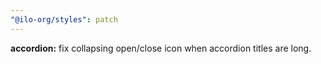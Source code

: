 ```yaml
---
"@ilo-org/styles": patch
---
```


**accordion:** fix collapsing open/close icon when accordion titles are long.
